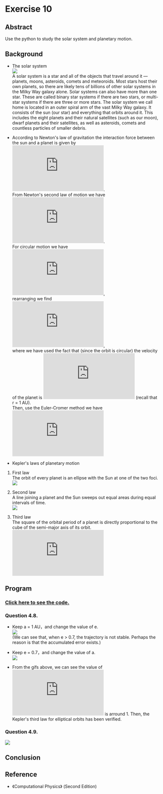 # Exercise 10

## Abstract
Use the python to study the solar system and planetary motion.

## Background

* The solar system<br>
![](http://solarsystem.nasa.gov/images/galleries/solar_system_Cover_rev_40-3_br.jpg)<br>
A solar system is a star and all of the objects that travel around it — planets, moons, asteroids, comets and meteoroids. Most stars host their own planets, so there are likely tens of billions of other solar systems in the Milky Way galaxy alone. Solar systems can also have more than one star. These are called binary star systems if there are two stars, or multi-star systems if there are three or more stars.
The solar system we call home is located in an outer spiral arm of the vast Milky Way galaxy. It consists of the sun (our star) and everything that orbits around it. This includes the eight planets and their natural satellites (such as our moon), dwarf planets and their satellites, as well as asteroids, comets and countless particles of smaller debris.

* According to Newton's law of gravitation the interaction force between the sun and a planet is given by<br>
![](http://latex.codecogs.com/gif.latex?F_G%3D%5Cfrac%7BGM_SM_P%7D%7Br%5E2%7D).<br>
From Newton's second law of motion we have<br>
![](http://latex.codecogs.com/gif.latex?%5C%5C%20%5Cfrac%7B%5Cmathrm%7Bd%5E2%7D%20x%7D%7B%5Cmathrm%7Bd%7D%20t%5E2%7D%3D%5Cfrac%7BF_%7BG%2Cx%7D%7D%7BM_P%7D%3D-%5Cfrac%7BGM_Sx%7D%7Br%5E3%7D%20%5C%5C%20%5Cfrac%7B%5Cmathrm%7Bd%5E2%7D%20y%7D%7B%5Cmathrm%7Bd%7D%20t%5E2%7D%3D%5Cfrac%7BF_%7BG%2Cy%7D%7D%7BM_P%7D%3D-%5Cfrac%7BGM_Sy%7D%7Br%5E3%7D).<br>
For circular motion we have<br>
![](http://latex.codecogs.com/gif.latex?%5Cfrac%7BM_Pv%5E2%7D%7Br%7D%3DF_G%3D%5Cfrac%7BGM_SM_P%7D%7Br%5E2%7D),<br>
rearranging we find<br>
![](http://latex.codecogs.com/gif.latex?GM_S%3Dv%5E2r%3D4%5Cpi%5E2AU%5E3/yr%5E2),<br>
where we have used the fact that (since the orbit is circular) the velocity of the planet is ![](http://latex.codecogs.com/gif.latex?2%5Cpi%20r/%281%20yr%29%3D2%5Cpi%28AU/yr%29) (recall that r = 1 AU).<br>
Then, use the Euler-Cromer method we have<br>
![](http://latex.codecogs.com/gif.latex?%5C%5C%20%5C%5C%20v_%7Bx%2Ci&plus;1%7D%3Dv_%7Bx%2Ci%7D-%5Cfrac%7B4%5Cpi%5E2%20x_i%7D%7Br_%7Bi%7D%5E%7B3%7D%7D%5CDelta%20t%20%5C%5C%20%5C%5C%20x_%7Bi&plus;1%7D%3Dx_i&plus;v_%7Bx%2Ci&plus;1%7D%5CDelta%20t%20%5C%5C%20%5C%5C%20v_%7By%2Ci&plus;1%7D%3Dv_%7By%2Ci%7D-%5Cfrac%7B4%5Cpi%5E2%20y_i%7D%7Br_%7Bi%7D%5E%7B3%7D%7D%5CDelta%20t%20%5C%5C%20%5C%5C%20y_%7Bi&plus;1%7D%3Dy_i&plus;v_%7By%2Ci&plus;1%7D%5CDelta%20t)

* Kepler's laws of planetary motion

1. First law<br>
The orbit of every planet is an ellipse with the Sun at one of the two foci.<br>
![](https://upload.wikimedia.org/wikipedia/commons/thumb/1/1a/Kepler-first-law.svg/203px-Kepler-first-law.svg.png)

2. Second law<br>
A line joining a planet and the Sun sweeps out equal areas during equal intervals of time.<br>
![](https://upload.wikimedia.org/wikipedia/commons/6/69/Kepler-second-law.gif)

3. Third law<br>
The square of the orbital period of a planet is directly proportional to the cube of the semi-major axis of its orbit.<br>
![](http://latex.codecogs.com/gif.latex?%5Cfrac%7BT%5E2%7D%7Ba%5E3%7D%3Dconstant)

## Program
### [Click here to see the code.](https://github.com/whucyb/computational_physics_N2014301020067/blob/master/Exercise_10/Exercise_10.py)

### Question 4.8.

* Keep a = 1 AU，and change the value of e.<br>
![](https://github.com/whucyb/computational_physics_N2014301020067/blob/master/Exercise_10/GIF_1.gif)<br>
(We can see that, when e > 0.7, the trajectory is not stable. Perhaps the reason is that the accumulated error exists.)

* Keep e = 0.7，and change the value of a.<br>
![](https://github.com/whucyb/computational_physics_N2014301020067/blob/master/Exercise_10/GIF_2.gif)

* From the gifs above, we can see the value of ![](http://latex.codecogs.com/gif.latex?T%5E2/a%5E3) is arround 1. Then, the Kepler's third law for elliptical orbits has been verified.

### Question 4.9.

![](https://github.com/whucyb/computational_physics_N2014301020067/blob/master/Exercise_10/GIF_3.gif)

## Conclusion


## Reference

* 《Computational Physics》 (Second Edition)
